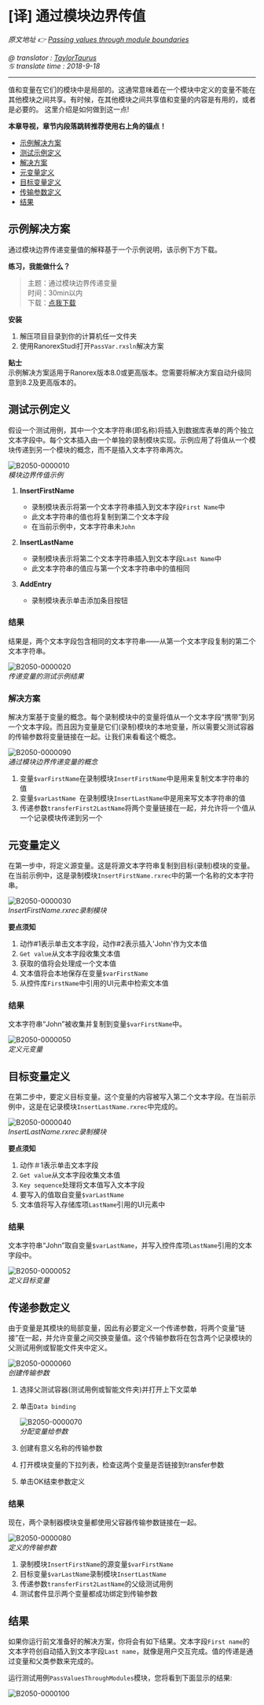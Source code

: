 # [译] 通过模块边界传值

*原文地址 👉 [Passing values through module boundaries][0]*

*@ translator : [TaylorTaurus](https://github.com/taylortaurus)*    
*♋ translate time : 2018-9-18*    

---

值和变量在它们的模块中是局部的。这通常意味着在一个模块中定义的变量不能在其他模块之间共享。有时候，在其他模块之间共享值和变量的内容是有用的，或者是必要的。
这里介绍是如何做到这一点!

**本章导视，章节内段落跳转推荐使用右上角的锚点！**

- [示例解决方案](#示例解决方案)
- [测试示例定义](#测试示例定义)
- [解决方案](#解决方案) 
- [元变量定义](#元变量定义)
- [目标变量定义](#目标变量定义) 
- [传输参数定义](#传输参数定义)
- [结果](#结果)

## 示例解决方案

通过模块边界传递变量值的解释基于一个示例说明，该示例下方下载。

**练习，我能做什么？** 
> 主题：通过模块边界传递变量  
> 时间：30min以内  
> 下载：[点我下载][1]  

**安装**

1. 解压项目目录到你的计算机任一文件夹
2. 使用RanorexStudi打开`PassVar.rxsln`解决方案  

**贴士**  
示例解决方案适用于Ranorex版本8.0或更高版本。您需要将解决方案自动升级同意到8.2及更高版本的。

## 测试示例定义  

假设一个测试用例，其中一个文本字符串(即名称)将插入到数据库表单的两个独立文本字段中。每个文本插入由一个单独的录制模块实现。示例应用了将值从一个模块传递到另一个模块的概念，而不是插入文本字符串两次。

![B2050-0000010](https://gitee.com/taylortaurus/RX_UserGuide_GitBook_Picbed/raw/raw/master/VariablesAndParameters/B2050-0000010.png)  
*模块边界传值示例*  

1. **InsertFirstName**
    - 录制模块表示将第一个文本字符串插入到文本字段`First Name`中
    - 此文本字符串的值也将复制到第二个文本字段
    - 在当前示例中，文本字符串未`John`  

2. **InsertLastName**
    - 录制模块表示将第二个文本字符串插入到文本字段`Last Name`中
    - 此文本字符串的值应与第一个文本字符串中的值相同
3. **AddEntry**
    - 录制模块表示单击添加条目按钮 

### 结果

结果是，两个文本字段包含相同的文本字符串——从第一个文本字段复制的第二个文本字符串。

![B2050-0000020](https://gitee.com/taylortaurus/RX_UserGuide_GitBook_Picbed/raw/master/VariablesAndParameters/B2050-0000020.png)  
*传递变量的测试示例结果*  

### 解决方案

解决方案基于变量的概念。每个录制模块中的变量将值从一个文本字段“携带”到另一个文本字段。而且因为变量是它们(录制)模块的本地变量，所以需要父测试容器的传输参数将变量链接在一起。让我们来看看这个概念。  

![B2050-0000090](https://gitee.com/taylortaurus/RX_UserGuide_GitBook_Picbed/raw/master/VariablesAndParameters/B2050-0000090.png)  
*通过模块边界传递变量的概念*  

1. 变量`$varFirstName`在录制模块`InsertFirstName`中是用来复制文本字符串的值
2. 变量`$varLastName `在录制模块`InsertLastName`中是用来写文本字符串的值
3. 传递参数`transferFirst2LastName`将两个变量链接在一起，并允许将一个值从一个记录模块传递到另一个

## 元变量定义  

在第一步中，将定义源变量。这是将源文本字符串复制到目标(录制)模块的变量。在当前示例中，这是录制模块`InsertFirstName.rxrec`中的第一个名称的文本字符串。

![B2050-0000030](https://gitee.com/taylortaurus/RX_UserGuide_GitBook_Picbed/raw/master/VariablesAndParameters/B2050-0000030.png)  
*InsertFirstName.rxrec录制模块*  

**要点须知** 
1. 动作#1表示单击文本字段，动作#2表示插入'John'作为文本值
2. `Get value`从文本字段收集文本值
3. 获取的值将会处理成一个文本值
4. 文本值将会本地保存在变量`$varFirstName`
5. 从控件库`FirstName`中引用的UI元素中检索文本值

### 结果

文本字符串“John”被收集并复制到变量`$varFirstName`中。

![B2050-0000050](https://gitee.com/taylortaurus/RX_UserGuide_GitBook_Picbed/raw/master/VariablesAndParameters/B2050-0000050.png)  
*定义元变量*

## 目标变量定义

在第二步中，要定义目标变量。这个变量的内容被写入第二个文本字段。在当前示例中，这是在记录模块`InsertLastName.rxrec`中完成的。

![B2050-0000040](https://gitee.com/taylortaurus/RX_UserGuide_GitBook_Picbed/raw/master/VariablesAndParameters/B2050-0000040.png)  
*InsertLastName.rxrec录制模块*  

**要点须知** 
1. 动作＃1表示单击文本字段
2. `Get value`从文本字段收集文本值
3. `Key sequence`处理将文本值写入文本字段
4. 要写入的值取自变量`$varLastName`
5. 文本值将写入存储库项`LastName`引用的UI元素中

### 结果

文本字符串“John”取自变量`$varLastName`，并写入控件库项`LastName`引用的文本字段中。

![B2050-0000052](https://gitee.com/taylortaurus/RX_UserGuide_GitBook_Picbed/raw/master/VariablesAndParameters/B2050-0000052.png)  
*定义目标变量*  

## 传递参数定义

由于变量是其模块的局部变量，因此有必要定义一个传递参数，将两个变量“链接”在一起，并允许变量之间交换变量值。这个传输参数将在包含两个记录模块的父测试用例或智能文件夹中定义。

![B2050-0000060](https://gitee.com/taylortaurus/RX_UserGuide_GitBook_Picbed/raw/master/VariablesAndParameters/B2050-0000060.png)  
*创建传输参数*  

1. 选择父测试容器(测试用例或智能文件夹)并打开上下文菜单
2. 单击`Data binding`  

    ![B2050-0000070](https://gitee.com/taylortaurus/RX_UserGuide_GitBook_Picbed/raw/master/VariablesAndParameters/B2050-0000070.png)  
    *分配变量给参数*  
3. 创建有意义名称的传输参数
4. 打开模块变量的下拉列表，检查这两个变量是否链接到transfer参数
5. 单击OK结束参数定义

### 结果

现在，两个录制器模块变量都使用父容器传输参数链接在一起。

![B2050-0000080](https://gitee.com/taylortaurus/RX_UserGuide_GitBook_Picbed/raw/master/VariablesAndParameters/B2050-0000080.png)  
*定义的传输参数*  

1. 录制模块`InsertFirstName`的源变量`$varFirstName`
2. 目标变量`$varLastName`录制模块`InsertLastName`
3. 传递参数`transferFirst2LastName`的父级测试用例
4. 测试套件显示两个变量都成功绑定到传输参数

## 结果

如果你运行前文准备好的解决方案，你将会有如下结果。文本字段`First name`的文本字符创自动插入到文本字段`Last name`，就像是用户交互完成。值的传递是通过变量和父类参数来完成的。

运行测试用例`PassValuesThroughModules`模块，您将看到下面显示的结果:

![B2050-0000100](https://gitee.com/taylortaurus/RX_UserGuide_GitBook_Picbed/raw/master/VariablesAndParameters/B2050-0000100.gif)  


[0]: https://www.ranorex.com/help/latest/ranorex-studio-advanced/variables-parameter/passing-values-module-boundaries/
[1]: https://www.ranorex.com/rx-media/rx-user-guide/v8.2/download/RxSamplePassValue.zip